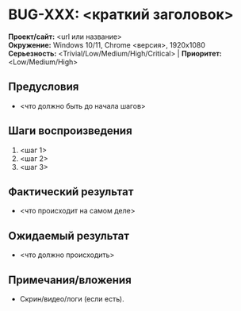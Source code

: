 # BUG-XXX: <краткий заголовок>

**Проект/сайт:** <url или название>  
**Окружение:** Windows 10/11, Chrome <версия>, 1920x1080  
**Серьезность:** <Trivial/Low/Medium/High/Critical> | **Приоритет:** <Low/Medium/High>

## Предусловия
- <что должно быть до начала шагов>

## Шаги воспроизведения
1) <шаг 1>
2) <шаг 2>
3) <шаг 3>

## Фактический результат
- <что происходит на самом деле>

## Ожидаемый результат
- <что должно происходить>

## Примечания/вложения
- Скрин/видео/логи (если есть).

